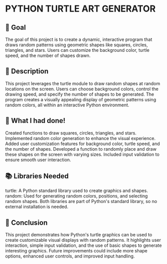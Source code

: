 # **PYTHON TURTLE ART GENERATOR**

## 🎯 **Goal**
The goal of this project is to create a dynamic, interactive program that draws random patterns using geometric shapes like squares, circles, triangles, and stars. Users can customize the background color, turtle speed, and the number of shapes drawn.

## 🧾 **Description**
This project leverages the turtle module to draw random shapes at random locations on the screen. Users can choose background colors, control the drawing speed, and specify the number of shapes to be generated. The program creates a visually appealing display of geometric patterns using random colors, all within an interactive Python environment.

## 🧮 **What I had done!**
Created functions to draw squares, circles, triangles, and stars.
Implemented random color generation to enhance the visual experience.
Added user customization features for background color, turtle speed, and the number of shapes.
Developed a function to randomly place and draw these shapes on the screen with varying sizes.
Included input validation to ensure smooth user interaction.

## 📚 **Libraries Needed**
turtle: A Python standard library used to create graphics and shapes.
random: Used for generating random colors, positions, and selecting random shapes.
Both libraries are part of Python's standard library, so no external installation is needed.

## 📢 **Conclusion**
This project demonstrates how Python's turtle graphics can be used to create customizable visual displays with random patterns. It highlights user interaction, simple input validation, and the use of basic shapes to generate interesting graphics. Future improvements could include more shape options, enhanced user controls, and improved input handling.